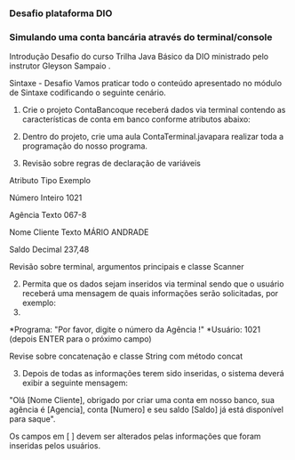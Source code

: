 ### Desafio plataforma DIO
### Simulando uma conta bancária através do terminal/console

Introdução
Desafio do curso Trilha Java Básico da DIO ministrado pelo instrutor Gleyson Sampaio .

Sintaxe - Desafio
Vamos praticar todo o conteúdo apresentado no módulo de Sintaxe codificando o seguinte cenário.

1. Crie o projeto ContaBancoque receberá dados via terminal contendo as características de conta em banco conforme atributos abaixo:

2. Dentro do projeto, crie uma aula ContaTerminal.javapara realizar toda a programação do nosso programa.

3. Revisão sobre regras de declaração de variáveis

Atributo	Tipo	Exemplo

Número	Inteiro	1021

Agência	Texto	067-8

Nome Cliente	Texto	MÁRIO ANDRADE

Saldo	Decimal	237,48


Revisão sobre terminal, argumentos principais e classe Scanner

2. Permita que os dados sejam inseridos via terminal sendo que o usuário receberá uma mensagem de quais informações serão solicitadas, por exemplo:
3. 
*Programa: "Por favor, digite o número da Agência !"
*Usuário: 1021 (depois ENTER para o próximo campo)

Revise sobre concatenação e classe String com método concat

3. Depois de todas as informações terem sido inseridas, o sistema deverá exibir a seguinte mensagem:

"Olá [Nome Cliente], obrigado por criar uma conta em nosso banco, sua agência é [Agencia], conta [Numero] e seu saldo [Saldo] já está disponível para saque".

Os campos em [ ] devem ser alterados pelas informações que foram inseridas pelos usuários.
